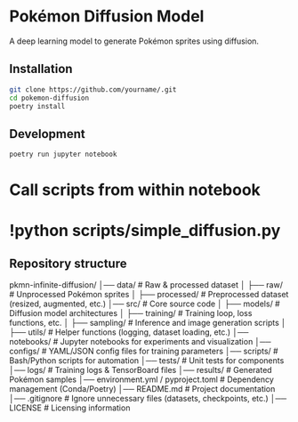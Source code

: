 # Pokémon Diffusion Model
A deep learning model to generate Pokémon sprites using diffusion.

## Installation
```bash
git clone https://github.com/yourname/.git
cd pokemon-diffusion
poetry install
```

## Development

```bash
poetry run jupyter notebook
```
# Call scripts from within notebook
# !python scripts/simple_diffusion.py



## Repository structure

pkmn-infinite-diffusion/
│── data/                      # Raw & processed dataset
│   ├── raw/                   # Unprocessed Pokémon sprites
│   ├── processed/             # Preprocessed dataset (resized, augmented, etc.)
│── src/                       # Core source code
│   ├── models/                # Diffusion model architectures
│   ├── training/              # Training loop, loss functions, etc.
│   ├── sampling/              # Inference and image generation scripts
│   ├── utils/                 # Helper functions (logging, dataset loading, etc.)
│── notebooks/                 # Jupyter notebooks for experiments and visualization
│── configs/                   # YAML/JSON config files for training parameters
│── scripts/                   # Bash/Python scripts for automation
│── tests/                     # Unit tests for components
│── logs/                      # Training logs & TensorBoard files
│── results/                   # Generated Pokémon samples
│── environment.yml / pyproject.toml  # Dependency management (Conda/Poetry)
│── README.md                  # Project documentation
│── .gitignore                 # Ignore unnecessary files (datasets, checkpoints, etc.)
│── LICENSE                    # Licensing information
